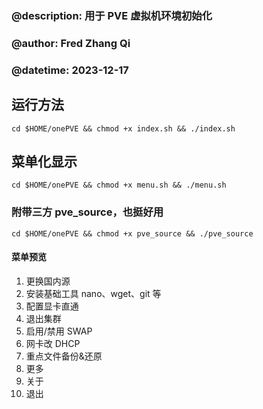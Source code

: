 ### @description: 用于 PVE 虚拟机环境初始化

### @author: Fred Zhang Qi

### @datetime: 2023-12-17

## 运行方法

`cd $HOME/onePVE && chmod +x index.sh && ./index.sh`

## 菜单化显示

`cd $HOME/onePVE && chmod +x menu.sh && ./menu.sh`

### 附带三方 pve_source，也挺好用

`cd $HOME/onePVE && chmod +x pve_source && ./pve_source`

#### 菜单预览

1.  更换国内源
2.  安装基础工具 nano、wget、git 等
3.  配置显卡直通
4.  退出集群
5.  启用/禁用 SWAP
6.  网卡改 DHCP
7.  重点文件备份&还原
8.  更多
9.  关于
10. 退出
